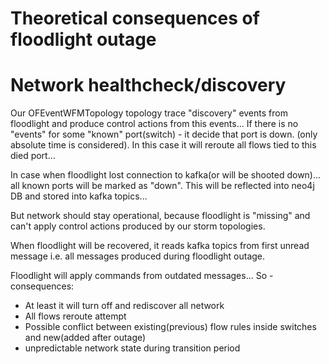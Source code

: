 # Theoretical consequences of floodlight outage

# Network healthcheck/discovery
Our OFEventWFMTopology topology trace "discovery" events from floodlight and produce control actions
from this events... If there is no "events" for some "known" port(switch) - it decide that port is down. 
(only absolute time is considered). In this case it will reroute all flows tied to this died port...

In case when floodlight lost connection to kafka(or will be shooted down)... all known ports will be 
marked as "down". This will be reflected into neo4j DB and stored into kafka topics...

But network should stay operational, because floodlight is "missing" and can't apply control actions 
produced by our storm topologies.

When floodlight will be recovered, it reads kafka topics from first unread message i.e. all messages
produced during floodlight outage.

Floodlight will apply commands from outdated messages... So - consequences:
* At least it will turn off and rediscover all network
* All flows reroute attempt
* Possible conflict between existing(previous) flow rules inside switches and new(added after outage)
* unpredictable network state during transition period
